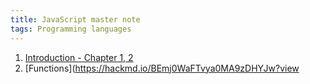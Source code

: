 ```yaml
---
title: JavaScript master note
tags: Programming languages
---
```


1. [Introduction - Chapter 1, 2](https://hackmd.io/57txxML_RiyIvnd0pYk3Dw?view)
3. [Functions](https://hackmd.io/BEmj0WaFTvya0MA9zDHYJw?view